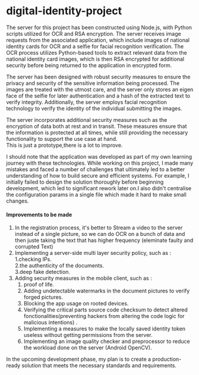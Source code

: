 # digital-identity-project
The server for this project has been constructed using Node.js, with Python scripts utilized for OCR and RSA encryption. The server receives image requests from the associated application, which include images of national identity cards for OCR and a selfie for facial recognition verification. The OCR process utilizes Python-based tools to extract relevant data from the national identity card images, which is then RSA encrypted for additional security before being returned to the application in encrypted form.  
  


  
The server has been designed with robust security measures to ensure the privacy and security of the sensitive information being processed. The images are treated with the utmost care, and the server only stores an eigen face of the selfie for later authentication and a hash of the extracted text to verify integrity. Additionally, the server employs facial recognition technology to verify the identity of the individual submitting the images.  
  
The server incorporates additional security measures such as the encryption of data both at rest and in transit. These measures ensure that the information is protected at all times, while still providing the necessary functionality to support the use case at hand.  
This is just a prototype,there is a lot to improve.  

I should note that the application was developed as part of my own learning journey with these technologies. While working on this project, I made many mistakes and faced a number of challenges that ultimately led to a better understanding of how to build secure and efficient systems. For example, I initially failed to design the solution thoroughly before beginning development, which led to significant rework later on.I also didn't centralise the configuration params in a single file which made it hard to make small changes.  
  
#### Improvements to be made 
1. In the registration process, it's better to Stream a video to the server instead of a single picture, so we can do OCR on a bunch of data and then juste taking the text that has higher frequency (eleminate faulty and corrupted Text) 
2. Implementing a server-side multi layer security policy, such as :      1.checking IPs.  
   2.the authenticity of the documents.  
   3.deep fake detection.  
4. Adding security measures in the mobile client, such as :
   1. proof of life. 
   2. Adding undetectable watermarks in the document pictures to verify forged pictures. 
   3. Blocking the app usage on rooted devices. 
   4. Verifying the critical parts  source code checksum to detect altered fonctionalities(preventing hackers from altering the code logic for malicious intentions) . 
   5. Implementing a measures to make the locally saved identity token useless without getting permissions from the server.  
   6. Implementing an image quality checker and preprocessor to reduce the workload done on the server (Android OpenCV). 

In the upcoming development phase, my plan is to create a production-ready solution that meets the necessary standards and requirements.  
